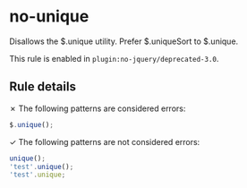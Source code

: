 # no-unique

Disallows the $.unique utility. Prefer $.uniqueSort to $.unique.

This rule is enabled in `plugin:no-jquery/deprecated-3.0`.

## Rule details

✗ The following patterns are considered errors:
```js
$.unique();
```

✓ The following patterns are not considered errors:
```js
unique();
'test'.unique();
'test'.unique;
```
